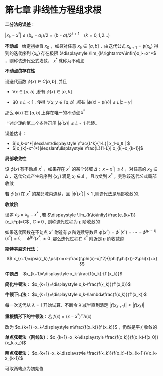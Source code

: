 # **第七章 非线性方程组求根**

**二分法的误差**： 

$| x_k-x^*|\leqslant(b_k-a_k)/2=(b-a)/2^{k+1}\quad (k=0,1,2\dots)$

**不动点**：给定初始值 $x_0$ ，如果对任意 $x_0\in [a, b]$ ，由迭代公式 $x_{k+1}=\phi(x_k)$ 得到的迭代序列 $\{x_k\}$ 存在极限 $\displaystyle \lim_{k\rightarrow\infin}x_k=x^*$ ，则称该迭代公式收敛， $x^*$ 就称为不动点

**不动点的存在性**

设迭代函数 $\phi(x)\in C[a,b]$ ,并且

- $\forall x\in [ a, b]$ ,都有 $\phi(x)\in[a,b]$

- $\exists0\leq L<1$ , 使得 $\forall x,y\in[a,b]$ ,都有 $|\phi(x)-\phi(y)|\leq L| x-y|$

那么 $\phi(x)$ 在 $[a,b]$ 上存在唯一的不动点 $x^*$

上述定理的第二个条件可用 $\left|\phi^{\prime}(x)\right|\leq L<1$ 代替。

误差估计：
- $|x_k-x^*|\leqslant\displaystyle \frac{L^k}{1-L}| x_1-x_0 | $
- $|x_{k}-x^{*}|\leqslant\displaystyle \frac{L}{1-L}| x_{k}-x_{k-1}|$

**局部收敛性**

设 $\phi(x)$ 有不动点 $x^*$ ，如果存在 $x^*$ 的某个邻域 $\Delta:|x-x^*|\leqslant \delta$ ，对任意的 $x_0\in \Delta$ ，迭代公式产生的序列 $\{x_k\}$ 满足 $x_i\in \Delta$ ，且收敛到 $x^*$ ，则称该迭代公式局部收敛 

若 $\phi^\prime(x)$ 在 $x^*$ 的某邻域内连续，且 $|\phi^{\prime}(x^{*})|<1$ ,则迭代法是局部收敛的.

**收敛阶**

误差 $e_k=x_k-x^*$ , 若 $\displaystyle \lim_{k\to\infty}\frac{e_{k+1}}{e_k^p}=C$ , $C\ne 0$ , 则称迭代过程为 $p$ 阶收敛的

如果迭代函数在不动点 $x^*$ 附近有 $p$ 阶连续导数且 $\phi^{\prime}(x^*)=\phi^{\prime\prime}(x^*)=\cdots=\phi^{(p-1)}(x^*)=0,\quad\phi^{(p)}(x^*)\neq0$ ,那么迭代过程在 $x^*$ 附近是 $p$ 阶收敛的

**斯特芬森迭代法**：

$$
x_{k+1}=\psi(x_k),\psi(x)=x-\frac{[\phi(x)-x]^2}{\phi(\phi(x))-2\phi(x)+x}
$$

**牛顿法**： $x_{k+1}=\displaystyle x_k-\frac{f(x_k)}{f'(x_k)}$

**简化牛顿法**： $x_{k+1}=\displaystyle x_k-\frac{f(x_k)}{f'(x_0)}$

**牛顿下山法**： $x_{k+1}=\displaystyle x_k-\lambda\frac{f(x_k)}{f'(x_k)}$

每一次迭代从 $\lambda=1$ 开始试算，不断令 $\lambda$ 减半直到满足 $|f(x_{k+1})|<|f(x_k)|$

**重根情形下的牛顿法**：若 $f(x)=(x-x^*)^m h(x)$

改为 $x_{k+1}=x_k-\displaystyle m\frac{f(x_k)}{f'(x_k)}$ ，仍然是平方收敛的

**单点弦截法（割线法）**：$x_{k+1}=x_k-\displaystyle \frac{f(x_k)}{f(x_k)-f(x_0)}(x_k-x_0)$

**两点弦截法**： $x_{k+1}=x_k-\displaystyle \frac{f(x_k)}{f(x_k)-f(x_{k-1})}(x_k-x_{k-1})$

可取两端点为初始值

